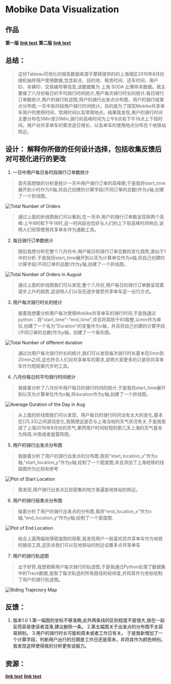 # Mobike Data Visualization

## 作品
**第一版** __[link text](https://public.tableau.com/profile/junqi.hu#!/vizhome/Mobike_Data_Tableau/1?publish=yes)__
**第二版** __[link text](https://public.tableau.com/profile/junqi.hu#!/vizhome/Mobike_Data_Tableau2_0/1_1?publish=yes)__

## 总结： 
>这份Tableau可视化的报告数据来源于摩拜提供的的上海城区2016年8月份随机抽样用户使用数据,包含起点、目的地、租赁时间、还车时间、用户ID、车辆ID、交易编号等信息,该数据集为 上海 SODA 比赛样本数据。我主要做了八月份每日的平均骑行时间统计,用户每次骑行时长的统计,每日骑行订单数统计,用户的骑行轨迹图,用户的骑行出发点分布图，用户的骑行结束点分布图,一天中各时段用户骑行时间统计。目的是为了探究Mobike共享单车用户的使用时间，常用时间以及常用地点。结果我发现,用户的骑行时间主要分布在5Min至20Min,骑行的高峰时间为上午8点和下午18点上下班时间，用户对共享单车的需求逐日增长，以及单车的使用地点分布在个地铁站附近。
## 设计： 解释你所做的任何设计选择，包括收集反馈后对可视化进行的更改
1. 一日中用户每日各时段骑行订单数统计
>首先我想做的分析是统计一天中用户骑行订单的高峰期,于是我将start_time展开到小时作为X轴,将自己创建的计算字段(不同订单的总数)作为y轴,创建了一个折线图。

![Total Number of Orders](https://github.com/Mesilenceki/Mobike_Data_Tableau/blob/master/img/1.PNG)

>通过上面的折线图我们可以看到,在一天中,用户的骑行订单数呈现除两个高峰:上午8时和下午18时,这一时间段也恰好与人们的上下班高峰时间吻合,说明人们经常使用共享单车作为通勤工具。
2. 每日骑行订单数统计
>随后我想分析在整个八月份中,用户每日的骑行订单总数的变化趋势,类似于1中的分析,于是我将start_time展开到以天为计算单位作为x轴,将自己创建的计算字段(不同订单的总数)作为y轴,创建了一个折线图。

![Total Number of Orders in August](https://github.com/Mesilenceki/Mobike_Data_Tableau/blob/master/img/2.PNG)

>通过上面的折线图我们可以发现,整个八月份,用户每日的骑行订单数呈现着逐步上升的趋势,这说明人们以及在逐步接受共享单车这一出行方式。
3. 用户每次骑行时长的统计 
>接着我想要分析用户每次使用Mobike共享单车的骑行时间,于是我通过python：将"start_time"-"end_time",并且将其除于60取整,以min作为单位,创建了一个名为"Duration"的变量作为x轴，并且将自己创建的计算字段(不同订单的总数)作为y轴，创建了一个条形图。

![Total Number of different duration](https://github.com/Mesilenceki/Mobike_Data_Tableau/blob/master/img/3.PNG)

>通过对用户每次骑行时长的统计,我们可以发现每次骑行时长基本在5min到20min之间,这也符合人们对共享单车的需求,说明大家更多的只是将共享单车作为短距离代步的工具。
4. 八月份每日的平均骑行时间统计
>我接着分析了八月份中用户每日的骑行时间的统计,于是我将start_time展开到以天为计算单位作为x轴,将duration作为y轴,创建了一个折线图。

![Average Duration of the Day in Aug](https://github.com/Mesilenceki/Mobike_Data_Tableau/blob/master/img/4.PNG)

>从上面的折线图我们可以发现，用户每日的骑行时间没有太大的变化,基本在[25,33]之间波动变化,我猜想这是否与上海当地的天气状况有关,于是我查阅了上海2016年8月份的天气,果然用户时间较短的那几天上海的天气基本为阵雨,中雨或者是雷阵雨。
5. 用户的骑行出发点分布图
>我接着分析了用户的骑行出发点的分布图,我将"start_location_x"作为x轴,"start_location_y"作为y轴,绘制了一个密度图,并且添加了上海地铁的线路图作为比较和参考

![Plot of Start Location](https://github.com/Mesilenceki/Mobike_Data_Tableau/blob/master/img/5.PNG)

>我发现,用户骑行出发点比较密集的地方普遍是地铁站的附近。
6. 用户的骑行结束点分布图
>接着分析了用户的骑行出发点的分布图,我将"end_location_x"作为x轴,"end_location_y"作为y轴,绘制了一个密度图.

![Plot of End Location](https://github.com/Mesilenceki/Mobike_Data_Tableau/blob/master/img/6.PNG)

>结合上面两幅地理密度图的观察,我发现用户一般喜欢将共享单车作为地铁的接驳工具,这告诉我们可以在地铁站的附近设置多点共享单车
7. 用户的骑行轨迹图
>出于好奇,我想观察用户每次骑行的轨迹图,于是我通过Python处理了数据集中的Track数据,提取了每次轨迹的所有路径的经纬度,并将其作为坐标绘制了用户的骑行轨迹图。

![Riding Trajectory Map](https://github.com/Mesilenceki/Mobike_Data_Tableau/blob/master/img/7.PNG)


## 反馈： 

1. 版本1.0
    1.第一幅图的坐标不够准确,此外两条线的区别程度不是很大,放在一起反而容易使读者混淆,建议删除一条。
    2.第五幅图关于出发点的分布图不太容易辨别。
    3.用户的骑行时长可能和周末或者工作日有关。
        于是我新增加了一个计算字段，判断用户出行的日期是工作日还是周末，并将其作为颜色辨别。我发现这样使得我的分析更有说服力。
 

## 资源： 
__[link text](http://https://onlinehelp.tableau.com/current/pro/desktop/zh-cn/maps_howto_origin_destination.htm)__
__[link text](https://community.tableau.com/thread/125088)__
